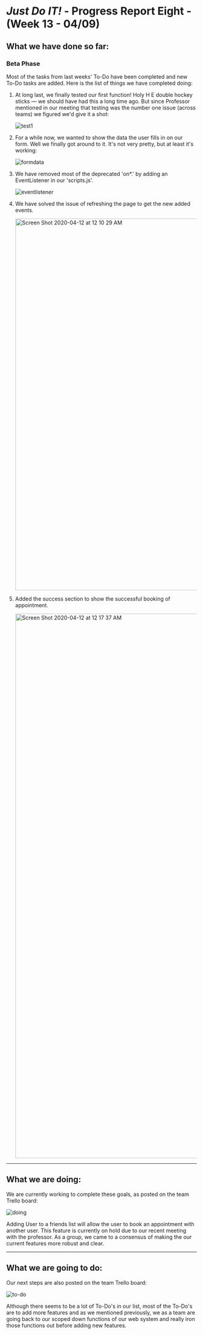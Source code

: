 # *Just Do IT!* - Progress Report Eight - (Week 13 - 04/09)

## What we have done so far:

### Beta Phase
Most of the tasks from last weeks' To-Do have been completed and new To-Do tasks are added. Here is the list of things we have completed doing:

1. At long last, we finally tested our first function! Holy H E double hockey sticks — we should have had this a long time ago. But since Professor mentioned in our meeting that testing was the number one issue (across teams) we figured we'd give it a shot:

    ![test1](https://user-images.githubusercontent.com/21226482/79060315-475dae00-7c49-11ea-886f-8b6082289d3e.png)

2. For a while now, we wanted to show the data the user fills in on our form. Well we finally got around to it. It's not very pretty, but at least it's working:

    ![formdata](https://user-images.githubusercontent.com/21226482/79060339-825fe180-7c49-11ea-823c-10fa87736500.png)

3. We have removed most of the deprecated 'on*.' by adding an EventListener in our 'scripts.js'.

    ![eventlistener](https://user-images.githubusercontent.com/31261926/79084102-a5e16580-7cf7-11ea-8dd0-0e69dc2aec53.png)

4. We have solved the issue of refreshing the page to get the new added events.

    <img width="983" alt="Screen Shot 2020-04-12 at 12 10 29 AM" src="https://user-images.githubusercontent.com/54300222/79061129-880df500-7c52-11ea-8d86-98682e7327c6.png">

5. Added the success section to show the successful booking of appointment.

    <img width="1440" alt="Screen Shot 2020-04-12 at 12 17 37 AM" src="https://user-images.githubusercontent.com/54300222/79061186-1f734800-7c53-11ea-9222-3bdf2b2d7dd4.png">

___

## What we are doing:

We are currently working to complete these goals, as posted on the team Trello board:

![doing](https://user-images.githubusercontent.com/21226482/79060461-d0c1b000-7c4a-11ea-8e75-024b88da9c63.png)

Adding User to a friends list will allow the user to book an appointment with another user.
This feature is currently on hold due to our recent meeting with the professor.
As a group, we came to a consensus of making the our current features more robust and clear.

___

## What we are going to do:

Our next steps are also posted on the team Trello board:

![to-do](https://user-images.githubusercontent.com/21226482/79060438-7fb1bc00-7c4a-11ea-8e76-22ebbace566a.png)

Although there seems to be a lot of To-Do's in our list, most of the To-Do's are to add more features and as we mentioned previously, we as a team are going back to our scoped down functions of our web system and really iron those functions out before adding new features.
